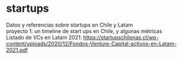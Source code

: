 # startups
Datos y referencias sobre startups en Chile y Latam
<br>proyecto 1: un timeline de start ups en Chile, y algunas métricas
<br>
Listado de VCs en Latam 2021: https://startupschilenas.cl/wp-content/uploads/2020/12/Fondos-Venture-Capital-activos-en-Latam-2021.pdf
